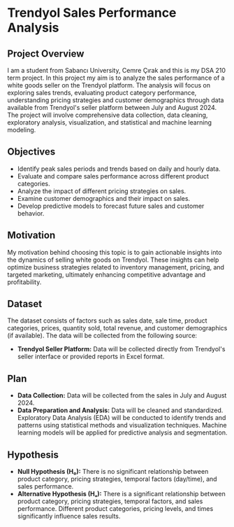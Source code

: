 # Trendyol Sales Performance Analysis  


## Project Overview
I am a student from Sabancı University, Cemre Çırak and this is my DSA 210 term project. In this project my aim is to analyze the sales performance of a white goods seller on the Trendyol platform. The analysis will focus on exploring sales trends, evaluating product category performance, understanding pricing strategies and customer demographics through data available from Trendyol's seller platform between July and August 2024. The project will involve comprehensive data collection, data cleaning, exploratory analysis, visualization, and statistical and machine learning modeling.

## Objectives
- Identify peak sales periods and trends based on daily and hourly data.
- Evaluate and compare sales performance across different product categories.
- Analyze the impact of different pricing strategies on sales.
- Examine customer demographics and their impact on sales.
- Develop predictive models to forecast future sales and customer behavior.

## Motivation
My motivation behind choosing this topic is to gain actionable insights into the  dynamics of selling white goods on Trendyol. These insights can help optimize business strategies related to inventory management, pricing, and targeted marketing, ultimately enhancing competitive advantage and profitability.

## Dataset
The dataset consists of factors such as sales date, sale time, product categories, prices, quantity sold, total revenue, and customer demographics (if available). The data will be collected from the following source:

- **Trendyol Seller Platform:** Data will be collected directly from Trendyol's seller interface or provided reports in Excel format.

## Plan
- **Data Collection:** Data will be collected from the sales in July and August 2024.
- **Data Preparation and Analysis:** Data will be cleaned and standardized. Exploratory Data Analysis (EDA) will be conducted to identify trends and patterns using statistical methods and visualization techniques. Machine learning models will be applied for predictive analysis and segmentation.

## Hypothesis
- **Null Hypothesis (H₀):** There is no significant relationship between product category, pricing strategies, temporal factors (day/time), and sales performance.
- **Alternative Hypothesis (Hₐ):** There is a significant relationship between product category, pricing strategies, temporal factors, and sales performance. Different product categories, pricing levels, and times significantly influence sales results.
